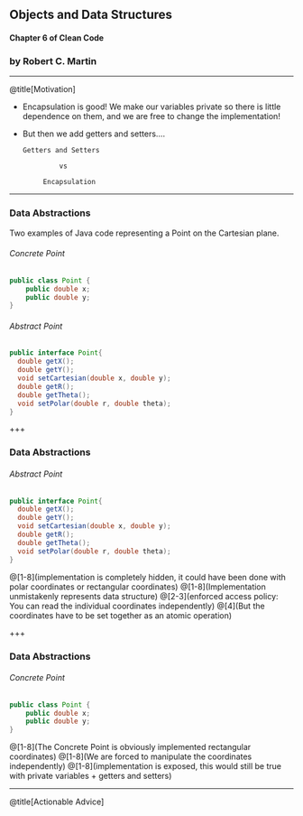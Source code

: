 ## Objects and Data Structures 

#### Chapter 6 of Clean Code ​

### by Robert C. Martin​

---

@title[Motivation​]

- Encapsulation is good! We make our variables private so there is little dependence on them, and we are free to change the implementation!​
- But then we add getters and setters....​
        ​
  
      Getters and Setters​
  
               vs​
  
           Encapsulation​


---

### Data Abstractions
Two examples of Java code representing a Point on the Cartesian plane.
###### Concrete Point
```Java
public class Point {
    public double x;
    public double y;
}
```
###### Abstract Point
```Java
public interface Point{
  double getX();
  double getY();
  void setCartesian(double x, double y);
  double getR();
  double getTheta();
  void setPolar(double r, double theta);
}
```
+++

### Data Abstractions

###### Abstract Point
```Java
public interface Point{
  double getX();
  double getY();
  void setCartesian(double x, double y);
  double getR();
  double getTheta();
  void setPolar(double r, double theta);
}
```
@[1-8](implementation is completely hidden, it could have been done with polar coordinates or rectangular coordinates)
@[1-8](Implementation unmistakenly represents data structure)
@[2-3](enforced access policy: You can read the individual coordinates independently)
@[4](But the coordinates have to be set together as an atomic operation)


+++

### Data Abstractions
###### Concrete Point
```Java
public class Point {
    public double x;
    public double y;
}
```
@[1-8](The Concrete Point is obviously implemented rectangular coordinates)
@[1-8](We are forced to manipulate the coordinates independently)
@[1-8](implementation is exposed, this would still be true with private variables + getters and setters)

---

@title[Actionable Advice]

